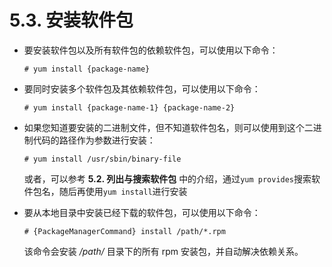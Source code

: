 # 5.3. 安装软件包

*   要安装软件包以及所有软件包的依赖软件包，可以使用以下命令：

    ```
    # yum install {package-name}
    ```
*   要同时安装多个软件包及其依赖软件包，可以使用以下命令：

    ```
    # yum install {package-name-1} {package-name-2}
    ```
*   如果您知道要安装的二进制文件，但不知道软件包名，则可以使用到这个二进制代码的路径作为参数进行安装：

    ```
    # yum install /usr/sbin/binary-file
    ```

    或者，可以参考 **5.2. 列出与搜索软件包** 中的介绍，通过`yum provides`搜索软件包名，随后再使用`yum install`进行安装
*   要从本地目录中安装已经下载的软件包，可以使用以下命令：

    ```
    # {PackageManagerCommand} install /path/*.rpm
    ```

    该命令会安装 _/path/_ 目录下的所有 rpm 安装包，并自动解决依赖关系。
